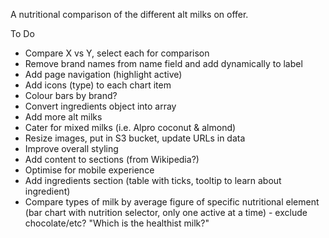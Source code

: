 A nutritional comparison of the different alt milks on offer.

To Do

- Compare X vs Y, select each for comparison
- Remove brand names from name field and add dynamically to label
- Add page navigation (highlight active)
- Add icons (type) to each chart item
- Colour bars by brand?
- Convert ingredients object into array
- Add more alt milks
- Cater for mixed milks (i.e. Alpro coconut & almond)
- Resize images, put in S3 bucket, update URLs in data
- Improve overall styling
- Add content to sections (from Wikipedia?)
- Optimise for mobile experience
- Add ingredients section (table with ticks, tooltip to learn about ingredient)
- Compare types of milk by average figure of specific nutritional element (bar chart with nutrition selector, only one active at a time) - exclude chocolate/etc? "Which is the healthist milk?"
